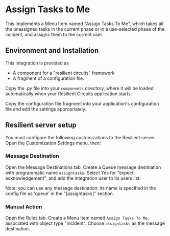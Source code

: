 Assign Tasks to Me
==================

This implements a Menu Item named "Assign Tasks To Me",
which takes all the unassigned tasks in the current phase
or in a use-selected phase of the incident, and assigns them
to the current user.


## Environment and Installation

This integration is provided as
* A component for a "resilient circuits" framework
* A fragment of a configuration file.

Copy the .py file into your `components` directory, where it will be
loaded automatically when your Resilient Circuits application starts.

Copy the configuration file fragment into your application's configuration
file and edit the settings appropriately.


## Resilient server setup

You must configure the following customizations to the Resilient server.
Open the  Customization Settings menu, then:


### Message Destination

Open the Message Destinations tab.
Create a Queue message destination with programmatic name `assigntasks`.
Select Yes for "expect acknowledgement", and add the integration user
to its users list.

Note: you can use any message destination; its name is specified in the
config file as 'queue' in the "[assigntasks]" section.

### Manual Action
Open the Rules tab.
Create a Menu Item named `Assign Tasks To Me`, associated with
object type "Incident".  Choose `assigntasks` as the message
destination. 



